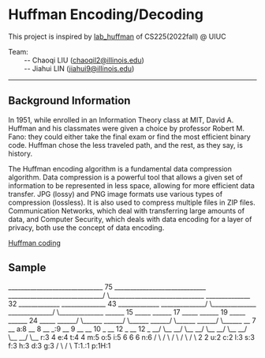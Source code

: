 # Huffman Encoding/Decoding

This project is inspired by [lab_huffman](https://courses.engr.illinois.edu/cs225/fa2022/labs/huffman/) of CS225(2022fall) @ UIUC

Team: \
&emsp;&emsp; -- Chaoqi LIU (chaoqil2@illinois.edu) \
&emsp;&emsp; -- Jiahui LIN (jiahui9@illinois.edu)
  
---

## Background Information
In 1951, while enrolled in an Information Theory class at MIT, David A. Huffman and his classmates were given a choice by professor Robert M. Fano: they could either take the final exam or find the most efficient binary code. Huffman chose the less traveled path, and the rest, as they say, is history.

The Huffman encoding algorithm is a fundamental data compression algorithm. Data compression is a powerful tool that allows a given set of information to be represented in less space, allowing for more efficient data transfer. JPG (lossy) and PNG image formats use various types of compression (lossless). It is also used to compress multiple files in ZIP files. Communication Networks, which deal with transferring large amounts of data, and Computer Security, which deals with data encoding for a layer of privacy, both use the concept of data encoding.

[Huffman coding](https://en.wikipedia.org/wiki/Huffman_coding)


## Sample
<p>
                                                                                                ______________________________ 75 _____________________________                                                                                                  
                                                                 ______________________________/                                                               \______________________________                                                                   
                                                ______________ 32 _____________                                                                                                ______________ 43 _____________                                                   
                                 ______________/                               \______________                                                                  ______________/                               \______________                                    
                        ______ 15 _____                                                ______ 17 _____                                                 ______ 19 _____                                                ______ 24 _____                            
                 ______/               \______                                  ______/               \______                                   ______/               \______                                  ______/               \______                     
            __ 7 __                          a:8                           __ 8 __                          _:9                            __ 9 __                        __ 10 _                         __ 12 _                        __ 12 _                 
         __/       \__                                                  __/       \__                                                   __/       \__                  __/       \__                   __/       \__                  __/       \__              
      r:3             4                                              e:4            t:4                                               4             m:5             o:5            i:5               6              6               6             n:6            
                    /   \                                                                                                           /   \                                                          /   \          /   \           /   \                          
                  2      2                                                                                                       u:2    c:2                                                     l:3    s:3     f:3    h:3      d:3    g:3                        
                 / \    / \                                                                                                                                                                                                                                      
               T:1.:1 p:1H:1                                                                                                                                                                                                                                     

</p>
